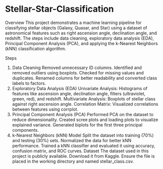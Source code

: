 # Stellar-Star-Classification
Overview
This project demonstrates a machine learning pipeline for classifying stellar objects (Galaxy, Quasar, and Star) using a dataset of astronomical features such as right ascension angle, declination angle, and redshift. The steps include data cleaning, exploratory data analysis (EDA), Principal Component Analysis (PCA), and applying the k-Nearest Neighbors (kNN) classification algorithm.


Steps
1. Data Cleaning
Removed unnecessary ID columns.
Identified and removed outliers using boxplots.
Checked for missing values and duplicates.
Renamed columns for better readability and converted class labels to factors.
2. Exploratory Data Analysis (EDA)
Univariate Analysis: Histograms of features like ascension angle, declination angle, filters (ultraviolet, green, red), and redshift.
Multivariate Analysis: Boxplots of stellar class against right ascension angle.
Correlation Matrix: Visualized correlations between features using corrplot.
3. Principal Component Analysis (PCA)
Performed PCA on the dataset to reduce dimensionality.
Created scree plots and loading plots to visualize explained variance.
Generated biplots for the first three principal components.
4. k-Nearest Neighbors (kNN) Model
Split the dataset into training (70%) and testing (30%) sets.
Normalized the data for better kNN performance.
Trained a kNN classifier and evaluated it using accuracy, confusion matrix, and ROC curves.
Dataset
The dataset used in this project is publicly available. Download it from Kaggle. Ensure the file is placed in the working directory and named stellar_class.csv.
